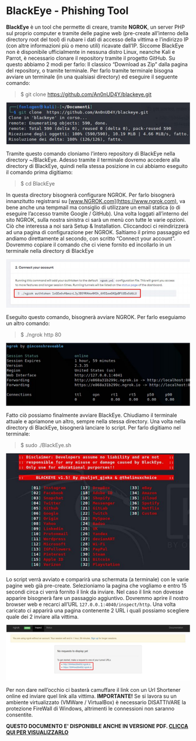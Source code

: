 # BlackEye - Phishing Tool

**BlackEye** è un tool che permette di creare, tramite **NGROK**, un server PHP sul proprio computer e tramite delle pagine web (pre-create all’interno della directory root del tool) di rubare i dati di accesso della vittima e l’indirizzo IP (con altre informazioni più o meno utili) ricavate dall’IP. Siccome BlackEye non è disponibile ufficialmente in nessuna distro Linux, neanche Kali e  Parrot, è necessario clonare il repository tramite il progetto GitHub. Su questo abbiamo 2 modi per farlo: Il classico “Download as Zip” dalla pagina del repository, o tramite terminale. Per farlo tramite terminale bisogna avviare un terminale (in una qualsiasi directory) ed eseguire il seguente comando:
> $ git clone https://github.com/An0nUD4Y/blackeye.git

![Cloning BlackEye GIT](https://github.com/Fonlogen/Kali-Linux-Tools-Italian-Documentation/blob/master/Social%20Engineering/Resources/blackeye-1.png)

Tramite questo comando cloniamo l’intero repository di BlackEye nella directory ~/BlackEye. Adesso tramite il terminale dovremo accedere alla directory di BlackEye, quindi nella stessa posizione in cui abbiamo eseguito il comando prima digitiamo:
> $ cd BlackEye

In questa directory bisognerà configurare NGROK. Per farlo bisognerà innanzitutto registrarsi su [www.NGROK.com](https://www.ngrok.com), va bene anche una tempmail ma consiglio di utilizzare un email statica (o di eseguire l’accesso tramite Google / GitHub). Una volta loggati all’interno del sito NGROK, sulla nostra sinistra ci sarà un menù con tutte le varie opzioni. Ciò che interessa a noi sarà Setup & Installation. Cliccandoci ci reindirizzerà ad una pagina di configurazione per NGROK. Saltiamo il primo passaggio ed andiamo direttamente al secondo, con scritto “Connect your account”. Dovremmo copiare il comando che ci viene fornito ed incollarlo in un terminale nella directory di BlackEye

![Ngrok Token Configuration](https://github.com/Fonlogen/Kali-Linux-Tools-Italian-Documentation/blob/master/Social%20Engineering/Resources/blackeye-2.png)

Eseguito questo comando, bisognerà avviare NGROK. Per farlo eseguiamo un altro comando:
> $ ./ngrok http 80

![Ngrok Server Starting](https://github.com/Fonlogen/Kali-Linux-Tools-Italian-Documentation/blob/master/Social%20Engineering/Resources/blackeye-3.png)

Fatto ciò possiamo finalmente avviare BlackEye. Chiudiamo il terminale attuale e apriamone un altro, sempre nella stessa directory. Una volta nella directory di BlackEye, bisognerà lanciare lo script. Per farlo digitiamo nel terminale:
> $ sudo ./BlackEye.sh

![Blackeye Main Menu](https://github.com/Fonlogen/Kali-Linux-Tools-Italian-Documentation/blob/master/Social%20Engineering/Resources/blackeye-4.png)

Lo script verrà avviato e comparirà una schermata (a terminale) con le varie pagine web già pre-create. Selezioniamo la pagina che vogliamo e entro 15 secondi circa ci verrà fornito il link da inviare. Nel caso il link non dovesse apparire bisognerà fare un passaggio aggiuntivo. Dovremmo aprire il nostro browser web e recarci all’URL `127.0.0.1:4040/inspect/http`. Una volta caricato ci apparirà una pagina contenente 2 URL i quali possiamo scegliere quale dei 2 inviare alla vittima.

![Ngrok configuration page](https://github.com/Fonlogen/Kali-Linux-Tools-Italian-Documentation/blob/master/Social%20Engineering/Resources/blackeye-5.png)

Per non dare nell’occhio ci basterà camuffare il link con un Url Shortener online ed inviare quel link alla vittima.
**IMPORTANTE!** Se si lavora su un ambiente virtualizzato (VMWare / VirtualBox) è necessario DISATTIVARE la protezione FireWall di Windows, altrimenti le connessioni non saranno consentite.

**QUESTO DOCUMENTO E' DISPONIBILE ANCHE IN VERSIONE PDF. [CLICCA QUI PER VISUALIZZARLO](https://github.com/Fonlogen/Kali-Linux-Tools-Italian-Documentation/blob/master/Social%20Engineering/PDF/BlackEye.pdf)**